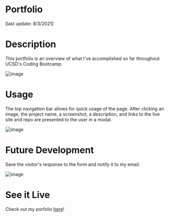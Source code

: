 # Portfolio
[last update: 8/3/2021]

# Description
This portfolio is an overview of what I've accomplished so far throughout UCSD's Coding Bootcamp.

![image](https://user-images.githubusercontent.com/43533765/128121176-f0569f16-76f9-42c7-bf47-4b67ac384623.png)

# Usage
The top navigation bar allows for quick usage of the page. After clicking an image, the project name, a screenshot, a description, and links to the live site and repo are presented to the user in a modal.

![image](https://user-images.githubusercontent.com/43533765/128121225-23421272-f45f-4720-88e9-c99538917ef9.png)


# Future Development
Save the visitor's response to the form and notify it to my email.

![image](https://user-images.githubusercontent.com/43533765/128121253-004c2fca-3e05-40b4-a5ab-7c6530cb97ef.png)

# See it Live
Check out my porfolio [here](https://sbeltier.github.io/portfolio/)!

